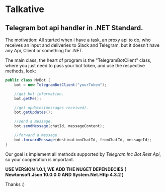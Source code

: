 # Talkative
## Telegram bot api handler in .NET Standard.

The motivation: All started when i have a task, an proxy api to do, who receives an input and deliveries to Slack and Telegram, but it doesn't have any Api, Client or something for .NET.

The main class, the heart of program is the "TelegramBotClient" class, where you just need to pass your bot token, and use the respective methods, look:

```csharp
public class MyBot {
    bot = new TelegramBotClient("yourToken");

    //get bot information.
    bot.getMe();

    //get updates(messages received).
    bot.getUpdates();

    //send a message.
    bot.sendMessage(chatId, messageContent);

    //forward a message.
    bot.forwardMessage(destinationChatId, fromChatId, messageId);
}
```

Our goal is implement all methods supported by _Telegram.Inc Bot Rest Api_, so your cooperation is important.

**USE VERSION 1.0.1, WE ADD THE NUGET DEPENDECIES ( Newtonsoft.Json 10.0.0.0 AND System.Net.Http 4.3.2 )**

Thanks :) 
